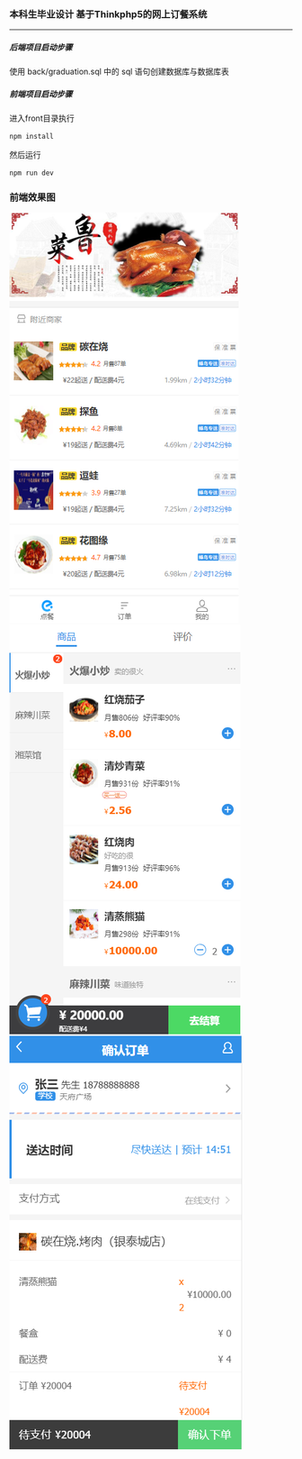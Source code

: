 ### 本科生毕业设计 基于Thinkphp5的网上订餐系统

------

##### 后端项目启动步骤

使用 back/graduation.sql 中的 sql 语句创建数据库与数据库表

##### 前端项目启动步骤

进入front目录执行
~~~javascript
npm install
~~~

然后运行
~~~
npm run dev
~~~

### 前端效果图

![](https://github.com/lhbyllcl2/graduation/blob/master/picture/20190704134226.png)    
![](https://github.com/lhbyllcl2/graduation/blob/master/picture/20190704134327.png)
![](https://github.com/lhbyllcl2/graduation/blob/master/picture/20190704135212.png)

